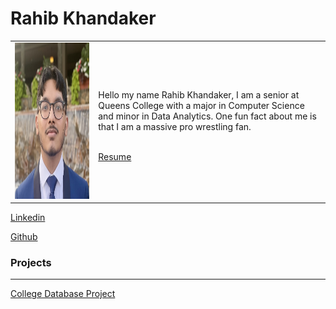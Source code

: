 
# Rahib Khandaker


<table>
  <tr>
    <td>
      <img src="assets/css/IMG_2689.jpg" width="500" height="250"/>
    </td>
    <td>
      <p>Hello my name Rahib Khandaker, I am a senior at Queens College with a major in Computer Science and minor in Data Analytics.
One fun fact about me is that I am a massive pro wrestling fan.</p>
      <br>
      <a href ="https://drive.google.com/file/d/1wyn5bCSiADH2KzobOkRusoc_PcuBFn1e/view?usp=sharing">Resume</a>
    </td>
  </tr>
</table>

[Linkedin](https://www.linkedin.com/in/rahib-khandaker/)

[Github](https://github.com/Rahib-Khan)



### Projects
----
[College Database Project](https://github.com/Rahib-Khan/CS331_NG_3/tree/main)


